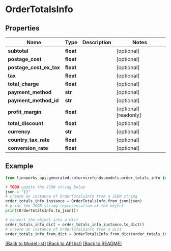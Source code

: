 # OrderTotalsInfo


## Properties

Name | Type | Description | Notes
------------ | ------------- | ------------- | -------------
**subtotal** | **float** |  | [optional] 
**postage_cost** | **float** |  | [optional] 
**postage_cost_ex_tax** | **float** |  | [optional] 
**tax** | **float** |  | [optional] 
**total_charge** | **float** |  | [optional] 
**payment_method** | **str** |  | [optional] 
**payment_method_id** | **str** |  | [optional] 
**profit_margin** | **float** |  | [optional] [readonly] 
**total_discount** | **float** |  | [optional] 
**currency** | **str** |  | [optional] 
**country_tax_rate** | **float** |  | [optional] 
**conversion_rate** | **float** |  | [optional] 

## Example

```python
from linnworks_api.generated.returnsrefunds.models.order_totals_info import OrderTotalsInfo

# TODO update the JSON string below
json = "{}"
# create an instance of OrderTotalsInfo from a JSON string
order_totals_info_instance = OrderTotalsInfo.from_json(json)
# print the JSON string representation of the object
print(OrderTotalsInfo.to_json())

# convert the object into a dict
order_totals_info_dict = order_totals_info_instance.to_dict()
# create an instance of OrderTotalsInfo from a dict
order_totals_info_from_dict = OrderTotalsInfo.from_dict(order_totals_info_dict)
```
[[Back to Model list]](../README.md#documentation-for-models) [[Back to API list]](../README.md#documentation-for-api-endpoints) [[Back to README]](../README.md)



